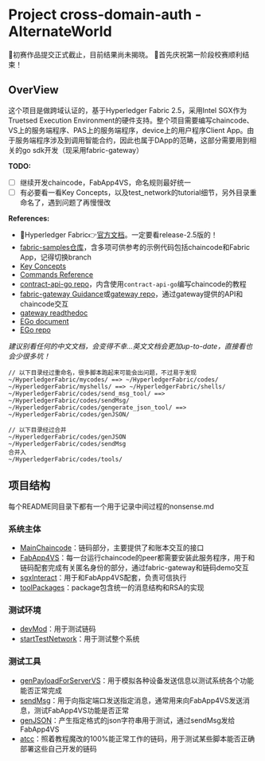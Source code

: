# Project cross-domain-auth - AlternateWorld
🎉初赛作品提交正式截止，目前结果尚未揭晓。
🎉首先庆祝第一阶段校赛顺利结束！
## OverView
这个项目是做跨域认证的，基于Hyperledger Fabric 2.5，采用Intel SGX作为Truetsed Execution Environment的硬件支持。整个项目需要编写chaincode、VS上的服务端程序、PAS上的服务端程序，device上的用户程序Client App。由于服务端程序涉及到调用智能合约，因此也属于DApp的范畴，这部分需要用到相关的go sdk开发（现采用fabric-gateway）

__TODO:__
* [ ] 继续开发chaincode，FabApp4VS，命名规则最好统一
* [ ] 有必要看一看Key Concepts，以及test_network的tutorial细节，另外目录重命名了，遇到问题了再慢慢改

__References:__
* 🔰Hyperledger Fabric👉[官方文档](https://hyperledger-fabric.readthedocs.io/en/release-2.5/)。一定要看release-2.5版的！
* [fabric-samples仓库](https://github.com/hyperledger/fabric-samples)，含多项可供参考的示例代码包括chaincode和Fabric App，记得切换branch
* [Key Concepts](https://hyperledger-fabric.readthedocs.io/en/release-2.5/key_concepts.html)
* [Commands Reference](https://hyperledger-fabric.readthedocs.io/en/release-2.5/command_ref.html)
* [contract-api-go repo](https://github.com/hyperledger/fabric-contract-api-go)，内含使用`contract-api-go`编写chaincode的教程
* [fabric-gateway Guidance](https://hyperledger.github.io/fabric-gateway/)或[gateway repo](https://github.com/hyperledger/fabric-gateway/blob/main/pkg/client/)，通过gateway提供的API和chaincode交互
* [gateway readthedoc](https://hyperledger-fabric.readthedocs.io/en/release-2.5/gateway.html#writing-client-applications)
* [EGo document](https://docs.edgeless.systems/ego/knowledge/model)
* [EGo repo](https://github.com/edgelesssys/ego/tree/master)

*建议别看任何的中文文档，会变得不幸...英文文档会更加up-to-date，直接看也会少很多坑！*

```
// 以下目录经过重命名，很多脚本跑起来可能会出问题，不过易于发现
~/HyperledgerFabric/mycodes/ ==> ~/HyperledgerFabric/codes/
~/HyperledgerFabric/myshells/ ==> ~/HyperledgerFabric/shells/
~/HyperledgerFabric/codes/send_msg_tool/ ==> ~/HyperledgerFabric/codes/sendMsg/
~/HyperledgerFabric/codes/gengerate_json_tool/ ==> ~/HyperledgerFabric/codes/genJSON/

// 以下目录经过合并
~/HyperledgerFabric/codes/genJSON
~/HyperledgerFabric/codes/sendMsg
合并入
~/HyperledgerFabric/codes/tools/
```

## 项目结构
每个README同目录下都有一个用于记录中间过程的nonsense.md
### 系统主体
* [MainChaincode](https://github.com/local-h0st/cross-domain-auth/tree/master/HyperledgerFabric/codes/demo)：链码部分，主要提供了和账本交互的接口
* [FabApp4VS](https://github.com/local-h0st/cross-domain-auth/tree/master/HyperledgerFabric/codes/serverVS)：每一台运行chaincode的peer都需要安装此服务程序，用于和链码配套完成有关匿名身份的部分，通过fabric-gateway和链码demo交互
* [sgxInteract](https://github.com/local-h0st/cross-domain-auth/tree/master/HyperledgerFabric/codes/sgxInteract)：用于和FabApp4VS配套，负责可信执行
* [toolPackages](https://github.com/local-h0st/cross-domain-auth/tree/master/HyperledgerFabric/codes/toolPackages)：package包含统一的消息结构和RSA的实现

### 测试环境
* [devMod](https://github.com/local-h0st/cross-domain-auth/tree/master/HyperledgerFabric/shells/devModOn)：用于测试链码
* [startTestNetwork](https://github.com/local-h0st/cross-domain-auth/blob/master/HyperledgerFabric/shells/testNetworkStart)：用于测试整个系统

### 测试工具
* [genPayloadForServerVS](https://github.com/local-h0st/cross-domain-auth/tree/master/HyperledgerFabric/codes/genPayloadForServerVS)：用于模拟各种设备发送信息以测试系统各个功能能否正常完成
* [sendMsg](https://github.com/local-h0st/cross-domain-auth/tree/master/HyperledgerFabric/codes/tools/sendMsg)：用于向指定端口发送指定消息，通常用来向FabApp4VS发送消息，测试FabApp4VS功能是否正常
* [genJSON](https://github.com/local-h0st/cross-domain-auth/tree/master/HyperledgerFabric/codes/tools/genJSON)：产生指定格式的json字符串用于测试，通过sendMsg发给FabApp4VS
* [atcc](https://github.com/local-h0st/cross-domain-auth/tree/master/HyperledgerFabric/codes/atcc)：照着教程魔改的100%能正常工作的链码，用于测试某些脚本能否正确部署这些自己开发的链码


